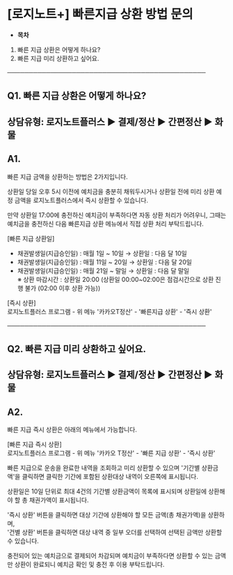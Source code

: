 # [로지노트+] 빠른지급 상환 방법 문의

* **목차**

1. 빠른 지급 상환은 어떻게 하나요?
2. 빠른 지급 미리 상환하고 싶어요.

──────────────────────────────────────────────

**Q1. 빠른 지급 상환은 어떻게 하나요?**
--------------------------

상담유형: 로지노트플러스 ▶ 결제/정산 ▶ 간편정산 ▶ 화물
---------------------------------

**A1.**
-------

빠른 지급 금액을 상환하는 방법은 2가지입니다.  
  
상환일 당일 오후 5시 이전에 예치금을 충분히 채워두시거나 상환일 전에 미리 상환 예정 금액을 로지노트플러스에서 즉시 상환할 수 있습니다.  
  
만약 상환일 17:00에 충전하신 예치금이 부족하다면 자동 상환 처리가 어려우니, 그때는 예치금을 충전하신 다음 빠른지급 상환 메뉴에서 직접 상환 처리 부탁드립니다.  
  
[빠른 지급 상환일]   
- 채권발생일(지급승인일) : 매월 1일 ~ 10일 → 상환일 : 다음 달 10일   
- 채권발생일(지급승인일) : 매월 11일 ~ 20일 → 상환일 : 다음 달 20일   
- 채권발생일(지급승인일) : 매월 21일 ~ 말일 → 상환일 : 다음 달 말일   
※ 상환 마감시간 : 상환일 20:00 (상환일 00:00~02:00은 점검시간으로 상환 진행 불가 (02:00 이후 상환 가능))  
  
[즉시 상환]   
로지노트플러스 프로그램 - 위 메뉴 '카카오T정산' - '빠른지급 상환' - '즉시 상환'

──────────────────────────────────────────────

**Q2. 빠른 지급 미리 상환하고 싶어요.**
--------------------------

상담유형: 로지노트플러스 ▶ 결제/정산 ▶ 간편정산 ▶ 화물
---------------------------------

**A2.**
-------

빠른 지급 즉시 상환은 아래의 메뉴에서 가능합니다.  
  
[빠른 지급 즉시 상환]   
로지노트플러스 프로그램 - 위 메뉴 '카카오 T정산' - '빠른 지급 상환' - '즉시 상환'  
  
빠른 지급으로 운송을 완료한 내역을 조회하고 미리 상환할 수 있으며 '기간별 상환금액'을 클릭하면 클릭한 기간에 포함된 상환대상 내역이 오른쪽에 표시됩니다.  
  
상환일은 10일 단위로 최대 4건의 기간별 상환금액이 목록에 표시되며 상환일에 상환해야 할 총 채권가액이 표시됩니다.  
  
'즉시 상환' 버튼을 클릭하면 대상 기간에 상환해야 할 모든 금액(총 채권가액)을 상환하며,   
'건별 상환' 버튼을 클릭하면 대상 내역 중 일부 오더를 선택하여 선택된 금액만 상환할 수 있습니다.  
  
충전되어 있는 예치금으로 결제되어 차감되며 예치금이 부족하다면 상환할 수 있는 금액만 상환이 완료되니 예치금 확인 및 충전 후 이용 부탁드립니다.